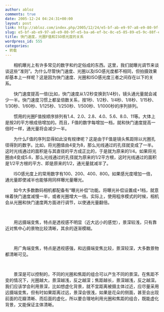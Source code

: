 ```yaml
---
author: abloz
comments: true
date: 2005-12-24 04:24:31+00:00
layout: post
link: http://abloz.com/index.php/2005/12/24/e5-bf-ab-e9-97-a8-e9-80-9f-e5-ba-a6-ef-bc-8c-e5-85-89-e5-9c-88f-e5-80-bc-e5-92-8ciso-e6-84-9f-e5-85-89-e5-ba-a6-e7-9a-84-e5-85-b3-e7-b3-bb/
slug: e5-bf-ab-e9-97-a8-e9-80-9f-e5-ba-a6-ef-bc-8c-e5-85-89-e5-9c-88f-e5-80-bc-e5-92-8ciso-e6-84-9f-e5-85-89-e5-ba-a6-e7-9a-84-e5-85-b3-e7-b3-bb
title: 快门速度，光圈F值和ISO感光度的关系
wordpress_id: 555
categories:
- 转载
---
```


　　相机曝光上有许多常见的数字和约定俗成的东西。这里，我们就曝光调节来谈谈这些“准则”。为什么尽管快门速度、光圈以及ISO感光度都不相同，但拍摄效果却基本上一样呢？这是因为快门速度、光圈和ISO感光度三者之间存在以下的关系。   
  
　　快门速度提高一倍(比如，快门速度从1/2秒变换到1/4秒)，镜头通光量就会减少一半。快门速度习惯上都呈倍数关系，按1秒、1/2秒、1/4秒、1/8秒、1/15秒、1/30秒、1/60秒、1/125秒、1/250秒、1/500秒、1/1000秒的序列排列。   
  
　　惯用的光圈F值按顺序排列有1.4、2.0、2.8、4.0、5.6、8.0、11等。大体上是按2的平方根成倍增加的。而且，F值的数字每增加一档，就和快门速度提高一倍时一样，通光量将会减少一半。   
  
　　为什么F值的序列显得如此没有规律呢？这是由于F值是镜头焦距除以光圈孔径得到的数字。比如，将光圈值由4变为8，那么光线通过的孔径就变成了一半。这时光线通过的面积是与其直径的平方成正比的，于是就为原来的1/4。如果将光圈由4变成5.6，那么光线通过的孔径就为原来的1/2平方根，这时光线通过的面积是1/2平方根的平方、即是原来的1/2，通光量就减半了。   
  
　　ISO感光度上的常用数字有100、200、400、800。如果感光度增加一倍，通光量即使减半也能够用同样曝光量曝光。 




  
　　如今大多数数码相机都配备有“曝光补偿”功能。将曝光补偿设置成+1档，就意味着快门速度减慢一半，或者光圈增大一倍。实际上，使用程序模式的时候，相机会从光圈和快门速度两方面进行调节，以使通光量翻倍。 




 







　　用远摄端变焦，特点是透视感不明显（近大远小的感觉），景深较浅，只有靠近对焦中心的景物比较清晰，其余的逐渐模糊。




 




　　用广角端变焦，特点是透视感强，和远摄端变焦比较，景深较深，大多数景物都清晰可见。




 

　　景深是可以控制的，不同的光圈和焦距的组合可以产生不同的景深。在焦距不变的情况下，光圈越大，景深越浅，反之越深；焦距越长，景深越浅，反之越深。我们应该学会利用景深，比如想虚化背景，就不宜距离被摄主体过近，应尽量采用远摄端变焦，但有时如果距离过远，景深会很浅，如果是花朵的侧面，甚至会出现前面的花瓣清晰、而后面的虚化，所以要合理地利用光圈和焦距的组合，既能虚化背景，又能保证主体清晰。 




 




 
